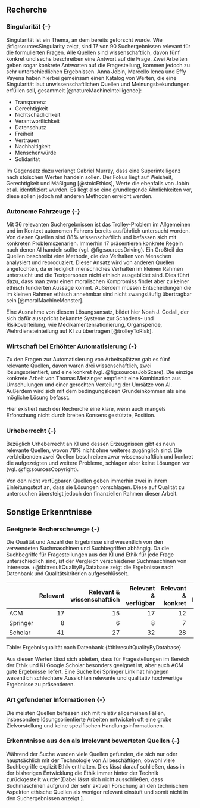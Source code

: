 ## Recherche

### Singularität {-}

Singularität ist ein Thema, an dem bereits geforscht wurde. Wie @fig:sourcesSingularity zeigt, sind 17 von 90 Suchergebnissen relevant für die formulierten Fragen. Alle Quellen sind wissenschaftlich, davon fünf konkret und sechs beschreiben eine Antwort auf die Frage. Zwei Arbeiten geben sogar konkrete Antworten auf die Fragestellung, kommen jedoch zu sehr unterschiedlichen Ergebnissen. Anna Jobin, Marcello Ienca und Effy Vayena haben hierbei gemeinsam einen Katalog von Werten, die eine Singularität laut unwissenschaftlichen Quellen und Meinungsbekundungen erfüllen soll, gesammelt [@natureMachineIntelligence]:

* Transparenz
* Gerechtigkeit
* Nichtschädlichkeit
* Verantwortlichkeit
* Datenschutz
* Freiheit
* Vertrauen
* Nachhaltigkeit
* Menschenwürde
* Solidarität

Im Gegensatz dazu verlangt Gabriel Murray, dass eine Superintelligenz nach stoischen Werten handeln sollen. Der Fokus liegt auf Weisheit, Gerechtigkeit und Mäßigung [@stoicEthics], Werte die ebenfalls von Jobin et al. identifiziert wurden. Es liegt also eine grundlegende Ähnlichkeiten vor, diese sollen jedoch mit anderen Methoden erreicht werden.

### Autonome Fahrzeuge {-}

Mit 36 relevanten Suchergebnissen ist das Trolley-Problem im Allgemeinen und im Kontext autonomen Fahrens bereits ausführlich untersucht worden. Von diesen Quellen sind $88\%$ wissenschaftlich und befassen sich mit konkreten Problemszenarien. Immerhin 17 präsentieren konkrete Regeln nach denen AI handeln sollte (vgl. @fig:sourcesDriving). Ein Großteil der Quellen beschreibt eine Methode, die das Verhalten von Menschen analysiert und reproduziert. Dieser Ansatz wird von anderen Quellen angefochten, da er lediglich menschliches Verhalten im kleinen Rahmen untersucht und die Testpersonen nicht ethisch ausgebildet sind. Dies führt dazu, dass man zwar einen moralischen Kompromiss findet aber zu keiner ethisch fundierten Aussage kommt. Außerdem müssen Entscheidungen die im kleinen Rahmen ethisch annehmbar sind nicht zwangsläufig übertragbar sein [@moralMachineMonster].

Eine Ausnahme von diesem Lösungsansatz, bildet hier Noah J. Godall, der sich dafür ausspricht bekannte Systeme zur Schadens- und Risikoverteilung, wie Medikamentenrationierung, Organspende, Wehrdiensteinteilung auf KI zu übertragen [@trolleyToRisk].

### Wirtschaft bei Erhöhter Automatisierung {-}

Zu den Fragen zur Automatisierung von Arbeitsplätzen gab es fünf relevante Quellen, davon waren drei wissenschaftlich, zwei lösungsorientiert, und eine konkret (vgl. @fig:sourcesJobScare). Die einzige konkrete Arbeit von Thomas Metzinger empfiehlt eine Kombination aus Umschulungen und einer gerechten Verteilung der Umsätze von AI. Außerdem wird sich mit dem bedingungslosen Grundeinkommen als eine mögliche Lösung befasst.

Hier existiert nach der Recherche eine klare, wenn auch mangels Erforschung nicht durch breiten Konsens gestützte, Position.

### Urheberrecht {-}

Bezüglich Urheberrecht an KI und dessen Erzeugnissen gibt es neun relevante Quellen, wovon $78\%$ nicht ohne weiteres zugänglich sind. Die verbleibenden zwei Quellen beschreiben zwar wissenschaftlich und konkret die aufgezeigten und weitere Probleme, schlagen aber keine Lösungen vor (vgl. @fig:sourcesCopyright).

Von den nicht verfügbaren Quellen geben immerhin zwei in ihrem Einleitungstext an, dass sie Lösungen vorschlagen. Diese auf Qualität zu untersuchen übersteigt jedoch den finanziellen Rahmen dieser Arbeit.

## Sonstige Erkenntnisse

### Geeignete Recherschewege {-}

Die Qualität und Anzahl der Ergebnisse sind wesentlich von den verwendeten Suchmaschinen und Suchbegriffen abhängig. Da die Suchbegriffe für Fragestellungen aus der KI und Ethik für jede Frage unterschiedlich sind, ist der Vergleich verschiedener Suchmaschinen von Interesse. +@tbl:resultQualityByDatabase zeigt die Ergebnisse nach Datenbank und Qualitätskriterien aufgeschlüsselt.

|          | Relevant | Relevant & wissenschaftlich | Relevant & verfügbar | Relevant & konkret | Relevant & lösungsorientiert |
|:---------|---------:|----------------------------:|---------------------:|-------------------:|-----------------------------:|
| ACM      |       17 |                          15 |                   17 |                 12 |                            6 |
| Springer |        8 |                           6 |                    8 |                  7 |                            3 |
| Scholar  |       41 |                          27 |                   32 |                 28 |                           17 |

Table: Ergebnisqualität nach Datenbank {#tbl:resultQualityByDatabase}

Aus diesen Werten lässt sich ableiten, dass für Fragestellungen im Bereich der Ethik und KI Google Scholar besonders geeignet ist, aber auch ACM gute Ergebnisse liefert. Eine Suche bei Springer Link hat hingegen wesentlich schlechtere Aussichten relevante und qualitativ hochwertige Ergebnisse zu präsentieren.

### Art gefundener Informationen {-}

Die meisten Quellen befassen sich mit relativ allgemeinen Fällen, insbesondere lösungsorientierte Arbeiten entwickeln oft eine grobe Zielvorstellung und keine spezifischen Handlungsinformationen.

### Erkenntnisse aus den als Irrelevant bewerteten Quellen {-}

Während der Suche wurden viele Quellen gefunden, die sich nur oder hauptsächlich mit der Technologie von AI beschäftigen, obwohl viele Suchbegriffe explizit Ethik enthalten. Dies lässt darauf schließen, dass in der bisherigen Entwicklung die Ethik immer hinter der Technik zurückgestellt wurde^[Dabei lässt sich nicht ausschließen, dass Suchmaschinen aufgrund der sehr aktiven Forschung an den technischen Aspekten ethische Quellen als weniger relevant einstuft und somit nicht in den Suchergebnissen anzeigt.].
